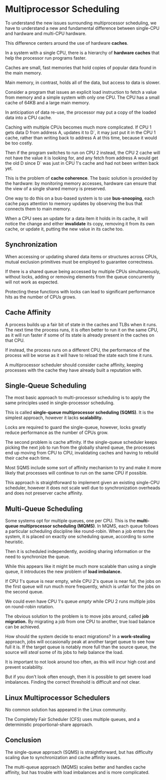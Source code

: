 # Multiprocessor Scheduling
To understand the new issues surrounding multiprocessor scheduling, we have to understand a new and fundamental difference between single-CPU and hardware and multi-CPU hardware.

This difference centers around the use of hardware **caches**.

In a system with a single CPU, there is a hierarchy of **hardware caches** that help the processor run programs faster.

Caches are small, fast memories that hold copies of popular data found in the main memory.

Main memory, in contrast, holds all of the data, but access to data is slower.

Consider a program that issues an explicit load instruction to fetch a value from memory and a simple system with only one CPU. The CPU has a small cache of 64KB and a large main memory.

In anticipation of data re-use, the processor may put a copy of the loaded data into a CPU cache.

Caching with multiple CPUs becomes much more complicated. If CPU 1 gets data D from address A, updates it to D`, it may just put it in the CPU 1 cache, rather than writing back to address A at this time, because it would be too costly.

Then if the program switches to run on CPU 2 instead, the CPU 2 cache will not have the value it is looking for, and any fetch from address A would get the old D since D` was just in CPU 1's cache and had not been written back yet.

This is the problem of **cache coherence**. The basic solution is provided by the hardware: by monitoring memory accesses, hardware can ensure that the view of a single shared memory is preserved.

One way to do this on a bus-based system is to use **bus-snooping**, each cache pays attention to memory updates by observing the bus that connects them to main memory.

When a CPU sees an update for a data item it holds in its cache, it will notice the change and either **invalidate** its copy, removing it from its own cache, or update it, putting the new value in its cache too.

## Synchronization
When accessing or updating shared data items or structures across CPUs, mutual exclusion primitives must be employed to guarantee correctness.

If there is a shared queue being accessed by multiple CPUs simultaneously, without locks, adding or removing elements from the queue concurrently will not work as expected.

Protecting these functions with locks can lead to significant performance hits as the number of CPUs grows.

## Cache Affinity
A process builds up a fair bit of state in the caches and TLBs when it runs. The next time the process runs, it is often better to run it on the same CPU, as it will run faster if some of its state is already present in the caches on that CPU.

If instead, the process runs on a different CPU, the performance of the process will be worse as it will have to reload the state each time it runs.

A multiprocessor scheduler should consider cache affinity, keeping processes with the cache they have already built a reputation with.

## Single-Queue Scheduling
The most basic approach to multi-processor scheduling is to apply the same principles used in single-processor scheduling.

This is called **single-queue multiprocessor scheduling (SQMS)**. It is the simplest approach, however it lacks **scalability.**

Locks are required to guard the single-queue, however, locks greatly reduce performance as the number of CPUs grow.

The second problem is cache affinity. If the single-queue scheduler keeps picking the next job to run from the globally shared queue, the processes end up moving from CPU to CPU, invalidating caches and having to rebuild their cache each time.

Most SQMS include some sort of affinity mechanism to try and make it more likely that processes will continue to run on the same CPU if possible.

This approach is straightforward to implement given an existing single-CPU scheduler, however it does not scale well due to synchronization overheads and does not preserver cache affinity.

## Multi-Queue Scheduling
Some systems opt for multiple queues, one per CPU. This is the **multi-queue multiprocessor scheduling (MQMS)**. In MQMS, each queue follows a particular scheduling discipline like round-robin. When a job enters the system, it is placed on exactly one scheduling queue, according to some heuristic.

Then it is scheduled independently, avoiding sharing information or the need to synchronize the queue.

While this appears like it might be much more scalable than using a single queue, it introduces the new problem of **load imbalance.**

If CPU 1's queue is near empty, while CPU 2's queue is near full, the jobs on the first queue will run much more frequently, which is unfair for the jobs on the second queue.

We could even have CPU 1's queue *empty* while CPU 2 runs multiple jobs on round-robin rotation.

The obvious solution to the problem is to move jobs around, called **job migration.** By migrating a job from one CPU to another, true load balance can be achieved.

How should the system decide to enact migrations? In a **work-stealing** approach, jobs will occasionally peak at another target queue to see how full it is. If the target queue is notably more full than the source queue, the source will *steal* some of its jobs to help balance the load.

It is important to not look around too often, as this will incur high cost and prevent scalability.

But if you don't look often enough, then it is possible to get severe load imbalances. Finding the correct threshold is difficult and not clear.

## Linux Multiprocessor Schedulers
No common solution has appeared in the Linux community.

The Completely Fair Scheduler (CFS) uses multiple queues, and a deterministic proportional-share approach.

## Conclusion
The single-queue approach (SQMS) is straightforward, but has difficulty scaling due to synchronization and cache affinity issues.

The multi-queue approach (MQMS) scales better and handles cache affinity, but has trouble with load imbalances and is more complicated.






